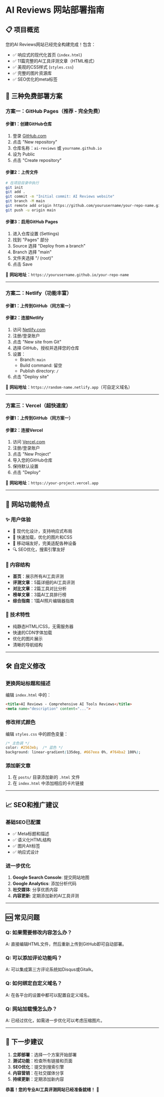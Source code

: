 # AI Reviews 网站部署指南

## 📋 项目概览

您的AI Reviews网站已经完全构建完成！包含：
- ✅ 响应式的现代化首页 (`index.html`)
- ✅ 11篇完整的AI工具评测文章（HTML格式）
- ✅ 美观的CSS样式 (`styles.css`)
- ✅ 完整的图片资源库
- ✅ SEO优化的meta标签

## 🚀 三种免费部署方案

### 方案一：GitHub Pages（推荐 - 完全免费）

#### 步骤1：创建GitHub仓库
1. 登录 [GitHub.com](https://github.com)
2. 点击 "New repository"
3. 仓库名称：`ai-reviews` 或 `yourname.github.io`
4. 设为 Public
5. 点击 "Create repository"

#### 步骤2：上传文件
```bash
# 在项目目录中执行
git init
git add .
git commit -m "Initial commit: AI Reviews website"
git branch -M main
git remote add origin https://github.com/yourusername/your-repo-name.git
git push -u origin main
```

#### 步骤3：启用GitHub Pages
1. 进入仓库设置 (Settings)
2. 找到 "Pages" 部分
3. Source 选择 "Deploy from a branch"
4. Branch 选择 "main"
5. 文件夹选择 "/ (root)"
6. 点击 Save

🎉 **网站地址**：`https://yourusername.github.io/your-repo-name`

---

### 方案二：Netlify（功能丰富）

#### 步骤1：上传到GitHub（同方案一）

#### 步骤2：连接Netlify
1. 访问 [Netlify.com](https://netlify.com)
2. 注册/登录账户
3. 点击 "New site from Git"
4. 选择 GitHub，授权并选择您的仓库
5. 设置：
   - Branch: `main`
   - Build command: 留空
   - Publish directory: `/`
6. 点击 "Deploy site"

🎉 **网站地址**：`https://random-name.netlify.app`（可自定义域名）

---

### 方案三：Vercel（超快速度）

#### 步骤1：上传到GitHub（同方案一）

#### 步骤2：连接Vercel
1. 访问 [Vercel.com](https://vercel.com)
2. 注册/登录账户
3. 点击 "New Project"
4. 导入您的GitHub仓库
5. 保持默认设置
6. 点击 "Deploy"

🎉 **网站地址**：`https://your-project.vercel.app`

---

## 📱 网站功能特点

### ✨ 用户体验
- 🎨 现代化设计，支持响应式布局
- 🚀 快速加载，优化的图片和CSS
- 📱 移动端友好，完美适配各种设备
- 🔍 SEO优化，搜索引擎友好

### 📄 内容结构
- **首页**：展示所有AI工具评测
- **评测文章**：5篇详细的AI工具评测
- **对比文章**：2篇工具对比分析  
- **榜单文章**：3篇AI工具排行榜
- **综合指南**：1篇AI照片编辑器指南

### 🔧 技术特性
- 纯静态HTML/CSS，无需服务器
- 快速的CDN字体加载
- 优化的图片展示
- 清晰的导航结构

---

## 🛠️ 自定义修改

### 更换网站标题和描述
编辑 `index.html` 中的：
```html
<title>AI Reviews - Comprehensive AI Tools Reviews</title>
<meta name="description" content="...">
```

### 修改样式颜色
编辑 `styles.css` 中的颜色变量：
```css
/* 主色调 */
color: #2563eb;  /* 蓝色 */
background: linear-gradient(135deg, #667eea 0%, #764ba2 100%);
```

### 添加新文章
1. 在 `posts/` 目录添加新的 `.html` 文件
2. 在 `index.html` 中添加相应的卡片链接

---

## 📈 SEO和推广建议

### 基础SEO已配置
- ✅ Meta标题和描述
- ✅ 语义化HTML结构
- ✅ 图片Alt标签
- ✅ 响应式设计

### 进一步优化
1. **Google Search Console**: 提交网站地图
2. **Google Analytics**: 添加分析代码
3. **社交媒体**: 分享优质内容
4. **内容更新**: 定期添加新的AI工具评测

---

## 🆘 常见问题

### Q: 如果需要修改内容怎么办？
A: 直接编辑HTML文件，然后重新上传到GitHub即可自动部署。

### Q: 可以添加评论功能吗？
A: 可以集成第三方评论系统如Disqus或Gitalk。

### Q: 如何绑定自定义域名？
A: 在各平台的设置中都可以配置自定义域名。

### Q: 网站加载慢怎么办？
A: 已经过优化，如需进一步优化可以考虑压缩图片。

---

## 🎯 下一步建议

1. **立即部署**：选择一个方案开始部署
2. **测试功能**：检查所有链接和页面
3. **SEO优化**：提交到搜索引擎
4. **内容营销**：在社交媒体分享
5. **持续更新**：定期添加新内容

**恭喜！您的专业AI工具评测网站已经准备就绪！** 🎉 